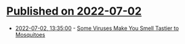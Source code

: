 # [Published on 2022-07-02](index.md)

* [2022-07-02, 13:35:00](https://soylentnews.org/article.pl?sid=22/07/01/1357239&from=rss) - [Some Viruses Make You Smell Tastier to Mosquitoes](https://soylentnews.org/article.pl?sid=22/07/01/1357239&from=rss)
